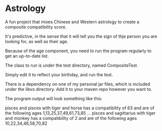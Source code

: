# Astrology
A fun project that mixes Chinese and Western astrology to create a composite compatibility score.

It's predictive, in the sense that it will tell you the sign of thje person you are looking for, 
as well as their age.

Because of the age component, you need to run the program regularly to get an up-to-date list.

The class to run is under the test directory, named CompositeTest.

Simply edit it to reflect your birthday, and run the test.

There is a dependency on one of my personal jar files, which is included under the libvs directory.
Add it to your maven repo however you want to.

The program output will look something like this:

pisces and pisces with tiger and horse has a compatibility of 63
and are of the following ages 1,13,25,37,49,61,73,85
...
pisces and sagittarius with tiger and monkey has a compatibility of 2
and are of the following ages 10,22,34,46,58,70,82


